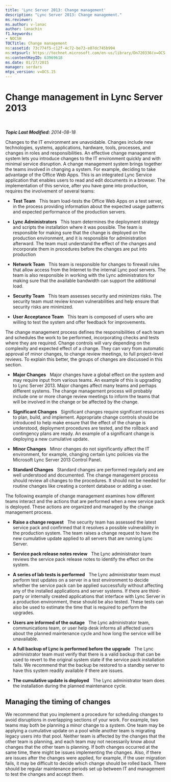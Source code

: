 ```yaml
---
title: 'Lync Server 2013: Change management'
description: "Lync Server 2013: Change management."
ms.reviewer: 
ms.author: v-lanac
author: lanachin
f1.keywords:
- NOCSH
TOCTitle: Change management
ms:assetid: 73c774f5-c12f-4c72-be73-e07dc745b994
ms:mtpsurl: https://technet.microsoft.com/en-us/library/Dn720336(v=OCS.15)
ms:contentKeyID: 63969618
ms.date: 01/27/2015
manager: serdars
mtps_version: v=OCS.15
---
```


# Change management in Lync Server 2013

<div data-xmlns="http://www.w3.org/1999/xhtml">

<div class="topic" data-xmlns="http://www.w3.org/1999/xhtml" data-msxsl="urn:schemas-microsoft-com:xslt" data-cs="https://msdn.microsoft.com/">

<div data-asp="https://msdn2.microsoft.com/asp">



</div>

<div id="mainSection">

<div id="mainBody">

<span> </span>

_**Topic Last Modified:** 2014-08-18_

Changes to the IT environment are unavoidable. Changes include new technologies, systems, applications, hardware, tools, processes, and changes in roles and responsibilities. An effective change management system lets you introduce changes to the IT environment quickly and with minimal service disruption. A change management system brings together the teams involved in changing a system. For example, deciding to take advantage of the Office Web Apps. This is an integrated Lync Service application that enables users to read and edit documents in a browser. The implementation of this service, after you have gone into production, requires the involvement of several teams:

  - **Test Team**   This team load-tests the Office Web Apps on a test server, in the process providing information about the expected usage patterns and expected performance of the production servers.

  - **Lync Administrators**   This team determines the deployment strategy and scripts the installation where it was possible. The team is responsible for making sure that the change is deployed on the production environment, and it is responsible for administration afterward. The team must understand the effect of the changes and incorporate them in procedures before the changes are put into production

  - **Network Team**   This team is responsible for changes to firewall rules that allow access from the Internet to the internal Lync pool servers. The team is also responsible in working with the Lync administrators for making sure that the available bandwidth can support the additional load.

  - **Security Team**   This team assesses security and minimizes risks. The security team must review known vulnerabilities and help ensure that security risks are minimized.

  - **User Acceptance Team**   This team is composed of users who are willing to test the system and offer feedback for improvements.

The change management process defines the responsibilities of each team and schedules the work to be performed, incorporating checks and tests where they are required. Change controls will vary depending on the complexity and expected effect of a change. They can vary from automatic approval of minor changes, to change review meetings, to full project-level reviews. To explain this better, the groups of changes are discussed in this section.

  - **Major Changes**   Major changes have a global effect on the system and may require input from various teams. An example of this is upgrading to Lync Server 2013. Major changes affect many teams and perhaps different systems. The change management process will probably include one or more change review meetings to inform the teams that will be involved in the change or be affected by the change.

  - **Significant Changes**   Significant changes require significant resources to plan, build, and implement. Appropriate change controls should be introduced to help make ensure that the effect of the change is understood, deployment procedures are tested, and the rollback and contingency plans are ready. An example of a significant change is deploying a new cumulative update.

  - **Minor Changes**   Minor changes do not significantly affect the IT environment, for example, changing certain Lync policies via the Microsoft Lync Server 2013 Control Panel.

  - **Standard Changes**   Standard changes are performed regularly and are well understood and documented. The change management process should review all changes to the procedures. It should not be needed for routine changes like creating a content database or adding a user.

The following example of change management examines how different teams interact and the actions that are performed when a new service pack is deployed. These actions are organized and managed by the change management process.

  - **Raise a change request**   The security team has assessed the latest service pack and confirmed that it resolves a possible vulnerability in the production system. The team raises a change request to have the new cumulative update applied to all servers that are running Lync Server.

  - **Service pack release notes review**   The Lync administrator team reviews the service pack release notes to identify the effect on the system.

  - **A series of lab tests is performed**   The Lync administrator team must perform test updates on a server in a test environment to decide whether the service pack can be applied successfully without affecting any of the installed applications and server systems. If there are third-party or internally created applications that interface with Lync Server in a production environment, these should be also tested. These tests can also be used to estimate the time that is required to perform the upgrades.

  - **Users are informed of the outage**   The Lync administrator team, communications team, or user help desk informs all affected users about the planned maintenance cycle and how long the service will be unavailable.

  - **A full backup of Lync is performed before the upgrade**   The Lync administrator team must verify that there is a valid backup that can be used to revert to the original system state if the service pack installation fails. We recommend that the backup be restored to a standby server to have this system readily available if there are issues.

  - **The cumulative update is deployed**   The Lync administrator team does the installation during the planned maintenance cycle.

<div>

## Managing the timing of changes

We recommend that you implement a procedure for scheduling changes to avoid disruptions in overlapping sections of your work. For example, two teams may both be planning a minor change to a system. One team may be applying a cumulative update on a pool while another team is migrating legacy users into that pool. Neither team is affected by the changes that the other team is planning, and each team may not necessarily know about changes that the other team is planning. If both changes occurred at the same time, there might be issues implementing the changes. Also, if there are issues after the changes were applied, for example, if the user migration fails, it may be difficult to decide which change should be rolled back. There should be regular maintenance periods set up between IT and management to test the changes and accept them.

</div>

</div>

<span> </span>

</div>

</div>

</div>

